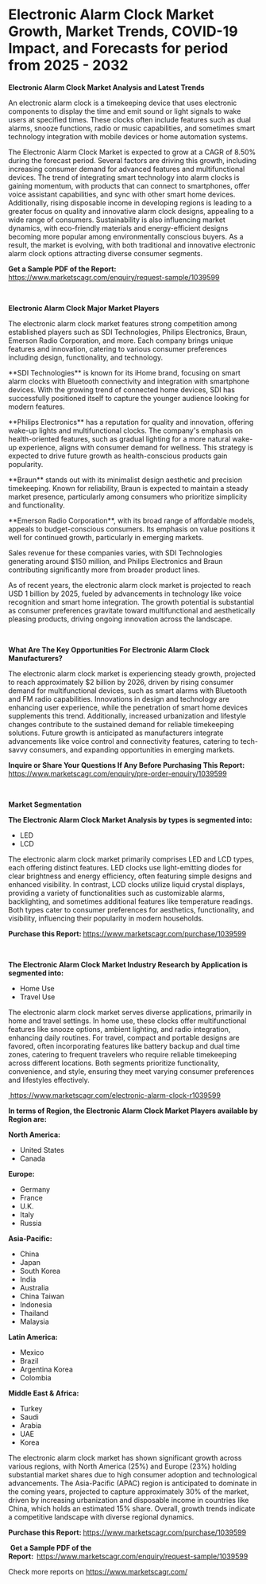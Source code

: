 <p><h1>Electronic Alarm Clock Market Growth, Market Trends, COVID-19 Impact, and Forecasts for period from 2025 - 2032</h1></p><p><strong>Electronic Alarm Clock Market Analysis and Latest Trends</strong></p>
<p><p>An electronic alarm clock is a timekeeping device that uses electronic components to display the time and emit sound or light signals to wake users at specified times. These clocks often include features such as dual alarms, snooze functions, radio or music capabilities, and sometimes smart technology integration with mobile devices or home automation systems.</p><p>The Electronic Alarm Clock Market is expected to grow at a CAGR of 8.50% during the forecast period. Several factors are driving this growth, including increasing consumer demand for advanced features and multifunctional devices. The trend of integrating smart technology into alarm clocks is gaining momentum, with products that can connect to smartphones, offer voice assistant capabilities, and sync with other smart home devices. Additionally, rising disposable income in developing regions is leading to a greater focus on quality and innovative alarm clock designs, appealing to a wide range of consumers. Sustainability is also influencing market dynamics, with eco-friendly materials and energy-efficient designs becoming more popular among environmentally conscious buyers. As a result, the market is evolving, with both traditional and innovative electronic alarm clock options attracting diverse consumer segments.</p></p>
<p><strong>Get a Sample PDF of the Report:&nbsp;</strong> <a href="https://www.marketscagr.com/enquiry/request-sample/1039599?utm_campaign=3269&utm_medium=2&utm_source=Github&utm_content=ia&utm_term=06042025&utm_id=electronic-alarm-clock">https://www.marketscagr.com/enquiry/request-sample/1039599</a></p>
<p>&nbsp;</p>
<p><strong>Electronic Alarm Clock Major Market Players</strong></p>
<p><p>The electronic alarm clock market features strong competition among established players such as SDI Technologies, Philips Electronics, Braun, Emerson Radio Corporation, and more. Each company brings unique features and innovation, catering to various consumer preferences including design, functionality, and technology.</p><p>**SDI Technologies** is known for its iHome brand, focusing on smart alarm clocks with Bluetooth connectivity and integration with smartphone devices. With the growing trend of connected home devices, SDI has successfully positioned itself to capture the younger audience looking for modern features. </p><p>**Philips Electronics** has a reputation for quality and innovation, offering wake-up lights and multifunctional clocks. The company's emphasis on health-oriented features, such as gradual lighting for a more natural wake-up experience, aligns with consumer demand for wellness. This strategy is expected to drive future growth as health-conscious products gain popularity.</p><p>**Braun** stands out with its minimalist design aesthetic and precision timekeeping. Known for reliability, Braun is expected to maintain a steady market presence, particularly among consumers who prioritize simplicity and functionality. </p><p>**Emerson Radio Corporation**, with its broad range of affordable models, appeals to budget-conscious consumers. Its emphasis on value positions it well for continued growth, particularly in emerging markets. </p><p>Sales revenue for these companies varies, with SDI Technologies generating around $150 million, and Philips Electronics and Braun contributing significantly more from broader product lines.</p><p>As of recent years, the electronic alarm clock market is projected to reach USD 1 billion by 2025, fueled by advancements in technology like voice recognition and smart home integration. The growth potential is substantial as consumer preferences gravitate toward multifunctional and aesthetically pleasing products, driving ongoing innovation across the landscape.</p></p>
<p>&nbsp;</p>
<p><strong>What Are The Key Opportunities For Electronic Alarm Clock Manufacturers?</strong></p>
<p><p>The electronic alarm clock market is experiencing steady growth, projected to reach approximately $2 billion by 2026, driven by rising consumer demand for multifunctional devices, such as smart alarms with Bluetooth and FM radio capabilities. Innovations in design and technology are enhancing user experience, while the penetration of smart home devices supplements this trend. Additionally, increased urbanization and lifestyle changes contribute to the sustained demand for reliable timekeeping solutions. Future growth is anticipated as manufacturers integrate advancements like voice control and connectivity features, catering to tech-savvy consumers, and expanding opportunities in emerging markets.</p></p>
<p><strong>Inquire or Share Your Questions If Any Before Purchasing This Report:</strong> <a href="https://www.marketscagr.com/enquiry/pre-order-enquiry/1039599?utm_campaign=3269&utm_medium=2&utm_source=Github&utm_content=ia&utm_term=06042025&utm_id=electronic-alarm-clock">https://www.marketscagr.com/enquiry/pre-order-enquiry/1039599</a></p>
<p>&nbsp;</p>
<p><strong>Market Segmentation</strong></p>
<p><strong>The Electronic Alarm Clock Market Analysis by types is segmented into:</strong></p>
<p><ul><li>LED</li><li>LCD</li></ul></p>
<p><p>The electronic alarm clock market primarily comprises LED and LCD types, each offering distinct features. LED clocks use light-emitting diodes for clear brightness and energy efficiency, often featuring simple designs and enhanced visibility. In contrast, LCD clocks utilize liquid crystal displays, providing a variety of functionalities such as customizable alarms, backlighting, and sometimes additional features like temperature readings. Both types cater to consumer preferences for aesthetics, functionality, and visibility, influencing their popularity in modern households.</p></p>
<p><strong>Purchase this Report:&nbsp;</strong><a href="https://www.marketscagr.com/purchase/1039599?utm_campaign=3269&utm_medium=2&utm_source=Github&utm_content=ia&utm_term=06042025&utm_id=electronic-alarm-clock">https://www.marketscagr.com/purchase/1039599</a></p>
<p>&nbsp;</p>
<p><strong>The Electronic Alarm Clock Market Industry Research by Application is segmented into:</strong></p>
<p><ul><li>Home Use</li><li>Travel Use</li></ul></p>
<p><p>The electronic alarm clock market serves diverse applications, primarily in home and travel settings. In home use, these clocks offer multifunctional features like snooze options, ambient lighting, and radio integration, enhancing daily routines. For travel, compact and portable designs are favored, often incorporating features like battery backup and dual time zones, catering to frequent travelers who require reliable timekeeping across different locations. Both segments prioritize functionality, convenience, and style, ensuring they meet varying consumer preferences and lifestyles effectively.</p></p>
<p><a href="https://www.marketscagr.com/electronic-alarm-clock-r1039599?utm_campaign=3269&utm_medium=2&utm_source=Github&utm_content=ia&utm_term=06042025&utm_id=electronic-alarm-clock">&nbsp;https://www.marketscagr.com/electronic-alarm-clock-r1039599</a></p>
<p><strong>In terms of Region, the Electronic Alarm Clock Market Players available by Region are:</strong></p>
<p>
    <p> <strong> North America: </strong>
        <ul>
            <li>United States</li>
            <li>Canada</li>
        </ul>
        </p> 
    <p> <strong> Europe: </strong>
        <ul>
            <li>Germany</li>
            <li>France</li>
            <li>U.K.</li>
            <li>Italy</li>
            <li>Russia</li>
        </ul>
        </p> 
    <p> <strong> Asia-Pacific: </strong>
        <ul>
            <li>China</li>
            <li>Japan</li>
            <li>South Korea</li>
            <li>India</li>
            <li>Australia</li>
            <li>China Taiwan</li>
            <li>Indonesia</li>
            <li>Thailand</li>
            <li>Malaysia</li>
        </ul>
        </p> 
    <p> <strong> Latin America: </strong>
        <ul>
            <li>Mexico</li>
            <li>Brazil</li>
            <li>Argentina Korea</li>
            <li>Colombia</li>
        </ul>
        </p> 
    <p> <strong> Middle East & Africa: </strong>
        <ul>
            <li>Turkey</li>
            <li>Saudi</li>
            <li>Arabia</li>
            <li>UAE</li>
            <li>Korea</li>
        </ul>
    </p>
    </p>
<p><p>The electronic alarm clock market has shown significant growth across various regions, with North America (25%) and Europe (23%) holding substantial market shares due to high consumer adoption and technological advancements. The Asia-Pacific (APAC) region is anticipated to dominate in the coming years, projected to capture approximately 30% of the market, driven by increasing urbanization and disposable income in countries like China, which holds an estimated 15% share. Overall, growth trends indicate a competitive landscape with diverse regional dynamics.</p></p>
<p><strong>Purchase this Report: </strong><a href="https://www.marketscagr.com/purchase/1039599?utm_campaign=3269&utm_medium=2&utm_source=Github&utm_content=ia&utm_term=06042025&utm_id=electronic-alarm-clock">https://www.marketscagr.com/purchase/1039599</a></p>
<p>&nbsp;<strong>Get a Sample PDF of the Report:&nbsp;&nbsp;</strong><a href="https://www.marketscagr.com/enquiry/request-sample/1039599?utm_campaign=3269&utm_medium=2&utm_source=Github&utm_content=ia&utm_term=06042025&utm_id=electronic-alarm-clock">https://www.marketscagr.com/enquiry/request-sample/1039599</a></p>
<p><strong></strong></p>
<p>Check more reports on <a href="https://www.marketscagr.com/?utm_campaign=3269&utm_medium=2&utm_source=Github&utm_content=ia&utm_term=06042025&utm_id=electronic-alarm-clock">https://www.marketscagr.com/</a></p>